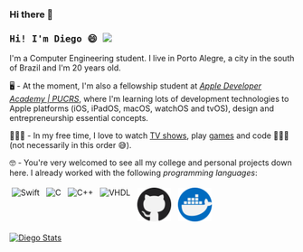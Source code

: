 ### Hi there 👋

<!-- <img align="right" width="200px" src="https://media.giphy.com/media/l378eVk7KxCOuJfPO/giphy.gif"/> -->

### <samp> Hi! I'm Diego 😄 <img src="https://media.giphy.com/media/UV5fEvKclCBEi3DgzH/giphy.gif" width="100px"/></samp>

I'm a Computer Engineering student. I live in Porto Alegre, a city in the south of Brazil and I'm 20 years old.

🖥 - At the moment, I'm also a fellowship student at [*Apple Developer Academy | PUCRS*](http://www.bepid.com.br/poa/), where I'm learning lots of development technologies to Apple platforms (iOS, iPadOS, macOS, watchOS and tvOS), design and entrepreneurship essential concepts. 

🧑🏾‍🦱 - In my free time, I love to watch [TV shows](https://tvtime.com/r/1SL8x), play [games](https://psnprofiles.com/diegohxnrique) and code 👨🏽‍💻 (not necessarily in this order 😅).

🤓 - You're very welcomed to see all my college and personal projects down here. I already worked with the following *programming languages*:

<p align="left">
<img width="60px" src="https://commons.wikimedia.org/wiki/File:Swift_logo.svg#/media/File:Swift_logo.svg" alt="Swift" style="vertical-align:top; margin:4px"/>
<img width="60px" src="https://commons.wikimedia.org/wiki/File:C_Programming_Language.svg#/media/File:C_Programming_Language.svg"alt="C" style="vertical-align:top; margin:4px"/>
<img width="60px" src="https://commons.wikimedia.org/wiki/File:ISO_C%2B%2B_Logo.svg#/media/File:ISO_C++_Logo.svg" alt="C++" style="vertical-align:top; margin:4px"/>
<img width="60px" src="https://is3-ssl.mzstatic.com/image/thumb/Purple124/v4/97/81/2d/97812d68-3a5b-8429-30cb-b1d23df1eafd/source/512x512bb.jpg" alt="VHDL" style="vertical-align:top; margin:4px"/>
<img width="60px" src="https://raw.githubusercontent.com/MarinaFX/MarinaFX/master/svgs/010-github.svg" alt="Github" style="vertical-align:top; margin:4px"/>
<img width="60px" src="https://raw.githubusercontent.com/MarinaFX/MarinaFX/master/svgs/004-docker.svg" alt="Docker" style="vertical-align:top; margin:4px"/>

[<img align="center" src="https://github-readme-stats.vercel.app/api?username=DiegoHSO&show_icons=true&theme=tokyonight" alt="Diego Stats" width="60%" />](https://github.com/DiegoHSO)
  
  
</p>

<!--
**DiegoHSO/DiegoHSO** is a ✨ _special_ ✨ repository because its `README.md` (this file) appears on your GitHub profile.

Here are some ideas to get you started:

- 🔭 I’m currently working on ...
- 🌱 I’m currently learning ...
- 👯 I’m looking to collaborate on ...
- 🤔 I’m looking for help with ...
- 💬 Ask me about ...
- 📫 How to reach me: ...
- 😄 Pronouns: ...
- ⚡ Fun fact: ...
-->

